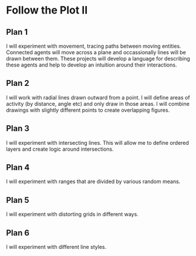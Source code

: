 # Follow the Plot II

## Plan 1

I will experiment with movement, tracing paths between moving
entities. Connected agents will move across a plane and occassionally
lines will be drawn between them. These projects will develop a
language for describing these agents and help to develop an intuition
around their interactions.

## Plan 2

I will work with radial lines drawn outward from a point. I will
define areas of activity (by distance, angle etc) and only draw in
those areas. I will combine drawings with slightly different points to
create overlapping figures.

## Plan 3

I will experiment with intersecting lines. This will allow me to
define ordered layers and create logic around intersections.

## Plan 4

I will experiment with ranges that are divided by various random
means.

## Plan 5

I will experiment with distorting grids in different ways.

## Plan 6

I will experiment with different line styles.
